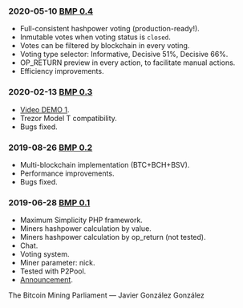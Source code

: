 ### 2020-05-10 [BMP 0.4](https://github.com/JavierGonzalez/BMP)
* Full-consistent hashpower voting (production-ready!).
* Inmutable votes when voting status is `closed`.
* Votes can be filtered by blockchain in every voting.
* Voting type selector: Informative, Decisive 51%, Decisive 66%.
* OP_RETURN preview in every action, to facilitate manual actions.
* Efficiency improvements.


### 2020-02-13 [BMP 0.3](https://github.com/JavierGonzalez/BMP/tree/0e5001b6e8e8d35a1a2d036a93cb6d4a3f8e25b9)
* [Video DEMO 1](https://www.youtube.com/watch?v=6ZBe5wl1Uas).
* Trezor Model T compatibility.
* Bugs fixed.


### 2019-08-26 [BMP 0.2](https://github.com/JavierGonzalez/BMP/tree/533d7d20dba5313cefaa761ef3801c8799b77962)
* Multi-blockchain implementation (BTC+BCH+BSV).
* Performance improvements.
* Bugs fixed.


### 2019-06-28 [BMP 0.1](https://github.com/JavierGonzalez/BMP/tree/b0720643b294c13d2305f92ee49759136414478f)
* Maximum Simplicity PHP framework.
* Miners hashpower calculation by value.
* Miners hashpower calculation by op_return (not tested).
* Chat.
* Voting system.
* Miner parameter: nick.
* Tested with P2Pool.
* [Announcement](https://twitter.com/JavierGonzalez/status/1144613230872014848).


The Bitcoin Mining Parliament — Javier González González